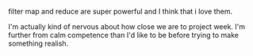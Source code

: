 filter map and reduce are super powerful and I think that i love them.

I'm actually kind of nervous about how close we are to project week. I'm further from calm
competence than I'd like to be before trying to make something realish.
